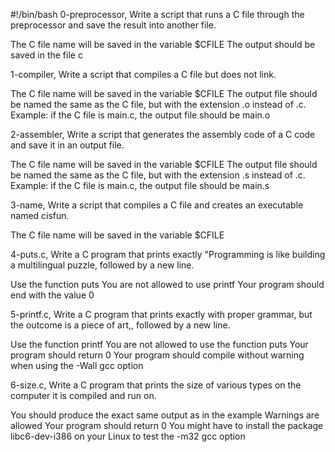 #!/bin/bash
0-preprocessor, Write a script that runs a C file through the preprocessor and save the result into another file.

The C file name will be saved in the variable $CFILE
The output should be saved in the file c

1-compiler, Write a script that compiles a C file but does not link.

The C file name will be saved in the variable $CFILE
The output file should be named the same as the C file, but with the extension .o instead of .c.
Example: if the C file is main.c, the output file should be main.o

2-assembler, Write a script that generates the assembly code of a C code and save it in an output file.

The C file name will be saved in the variable $CFILE
The output file should be named the same as the C file, but with the extension .s instead of .c.
Example: if the C file is main.c, the output file should be main.s

3-name, Write a script that compiles a C file and creates an executable named cisfun.

The C file name will be saved in the variable $CFILE

4-puts.c, Write a C program that prints exactly "Programming is like building a multilingual puzzle, followed by a new line.

Use the function puts
You are not allowed to use printf
Your program should end with the value 0

5-printf.c, Write a C program that prints exactly with proper grammar, but the outcome is a piece of art,, followed by a new line.

Use the function printf
You are not allowed to use the function puts
Your program should return 0
Your program should compile without warning when using the -Wall gcc option

6-size.c, Write a C program that prints the size of various types on the computer it is compiled and run on.

You should produce the exact same output as in the example
Warnings are allowed
Your program should return 0
You might have to install the package libc6-dev-i386 on your Linux to test the -m32 gcc option


